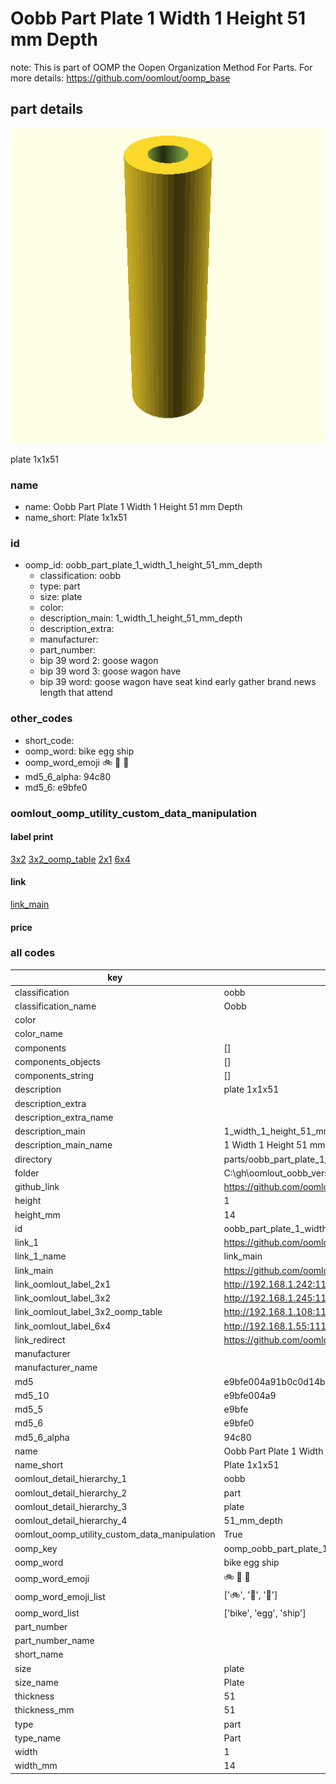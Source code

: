 # Oobb Part Plate 1 Width 1 Height 51 mm Depth  

note: This is part of OOMP the Oopen Organization Method For Parts. For more details: https://github.com/oomlout/oomp_base

##  part details
  

[![](3dpr.png)](3dpr.png)

plate 1x1x51



### name
* name: Oobb Part Plate 1 Width 1 Height 51 mm Depth
* name_short: Plate 1x1x51 
### id
* oomp_id: oobb_part_plate_1_width_1_height_51_mm_depth
  * classification: oobb
  * type: part
  * size: plate
  * color: 
  * description_main: 1_width_1_height_51_mm_depth
  * description_extra: 
  * manufacturer: 
  * part_number: 
  * bip 39 word 2: goose wagon
  * bip 39 word 3: goose wagon have
  * bip 39 word: goose wagon have seat kind early gather brand news length that attend

### other_codes
* short_code: 
* oomp_word: bike egg ship
* oomp_word_emoji :bike: :egg: :ship:
* md5_6_alpha: 94c80
* md5_6: e9bfe0






### oomlout_oomp_utility_custom_data_manipulation
#### label print
[3x2](http://192.168.1.245:1112/?label=oomp%2094c80)
[3x2_oomp_table](http://192.168.1.108:1112/?label=oomp%2094c80)
[2x1](http://192.168.1.242:1112/?label=oomp%2094c80)
[6x4](http://192.168.1.55:1112/?label=oomp%2094c80)    

#### link

[link_main](https://github.com/oomlout/oomlout_oobb_version_4_generated_parts/tree/main/navigation_oomp/oobb/part/plate/1_width_1_height_51_mm_depth/part)                              

#### price







### all codes 
| key | value |  
| --- | --- |  
| classification | oobb |  
| classification_name | Oobb |  
| color |  |  
| color_name |  |  
| components | [] |  
| components_objects | [] |  
| components_string | [] |  
| description | plate 1x1x51 |  
| description_extra |  |  
| description_extra_name |  |  
| description_main | 1_width_1_height_51_mm_depth |  
| description_main_name | 1 Width 1 Height 51 mm Depth |  
| directory | parts/oobb_part_plate_1_width_1_height_51_mm_depth |  
| folder | C:\gh\oomlout_oobb_version_4_generated_parts\parts\oobb_part_plate_1_width_1_height_51_mm_depth |  
| github_link | https://github.com/oomlout/oomlout_oomp_part_src/tree/main/parts/oobb_part_plate_1_width_1_height_51_mm_depth |  
| height | 1 |  
| height_mm | 14 |  
| id | oobb_part_plate_1_width_1_height_51_mm_depth |  
| link_1 | https://github.com/oomlout/oomlout_oobb_version_4_generated_parts/tree/main/navigation_oomp/oobb/part/plate/1_width_1_height_51_mm_depth/part |  
| link_1_name | link_main |  
| link_main | https://github.com/oomlout/oomlout_oobb_version_4_generated_parts/tree/main/navigation_oomp/oobb/part/plate/1_width_1_height_51_mm_depth/part |  
| link_oomlout_label_2x1 | http://192.168.1.242:1112/?label=oomp%2094c80 |  
| link_oomlout_label_3x2 | http://192.168.1.245:1112/?label=oomp%2094c80 |  
| link_oomlout_label_3x2_oomp_table | http://192.168.1.108:1112/?label=oomp%2094c80 |  
| link_oomlout_label_6x4 | http://192.168.1.55:1112/?label=oomp%2094c80 |  
| link_redirect | https://github.com/oomlout/oomlout_oobb_version_4_generated_parts/tree/main/parts/oobb_plate_01_01_51 |  
| manufacturer |  |  
| manufacturer_name |  |  
| md5 | e9bfe004a91b0c0d14bd4c24d37d9324 |  
| md5_10 | e9bfe004a9 |  
| md5_5 | e9bfe |  
| md5_6 | e9bfe0 |  
| md5_6_alpha | 94c80 |  
| name | Oobb Part Plate 1 Width 1 Height 51 mm Depth |  
| name_short | Plate 1x1x51  |  
| oomlout_detail_hierarchy_1 | oobb |  
| oomlout_detail_hierarchy_2 | part |  
| oomlout_detail_hierarchy_3 | plate |  
| oomlout_detail_hierarchy_4 | 51_mm_depth |  
| oomlout_oomp_utility_custom_data_manipulation | True |  
| oomp_key | oomp_oobb_part_plate_1_width_1_height_51_mm_depth |  
| oomp_word | bike egg ship |  
| oomp_word_emoji | :bike: :egg: :ship: |  
| oomp_word_emoji_list | [':bike:', ':egg:', ':ship:'] |  
| oomp_word_list | ['bike', 'egg', 'ship'] |  
| part_number |  |  
| part_number_name |  |  
| short_name |  |  
| size | plate |  
| size_name | Plate |  
| thickness | 51 |  
| thickness_mm | 51 |  
| type | part |  
| type_name | Part |  
| width | 1 |  
| width_mm | 14 |  
